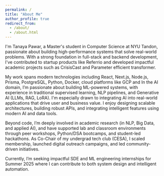 ```yaml
---
permalink: /
title: "About Me"
author_profile: true
redirect_from: 
  - /about/
  - /about.html
---
```


<p style="text-align: justify; line-height: 1.6;">

I'm Tanaya Pawar, a Master's student in Computer Science at NYU Tandon, passionate about building high-performance systems that solve real-world problems. With a strong foundation in full-stack and backend development, I've contributed to startup products like Referrio and developed impactful academic projects such as CrisisCast and Parameter efficient transformer. 

My work spans modern technologies including React, Next.js, Node.js, Prisma, PostgreSQL, Python, Docker, cloud platforms like GCP and In the AI domain, I’m passionate about building ML-powered systems, with experience in traditional supervised learning, NLP pipelines, and Generative AI (LLMs, RAG, LoRA). I'm especially drawn to integrating AI into real-world applications that drive user and business value. I enjoy designing scalable architectures, building robust APIs, and integrating intelligent features using modern AI and data tools.

Beyond code, I’m deeply involved in academic research (in NLP, Big Data, and applied AI), and have supported lab and classroom environments through peer workshops, Python/DSA bootcamps, and student-led hackathons. As Co-Chair of my undergrad tech club (CESA), I scaled membership, launched digital outreach campaigns, and led community-driven initiatives.

Currently, I’m seeking impactful SDE and ML engineering internships for Summer 2025 where I can contribute to both system design and intelligent automation.

</p>
